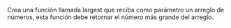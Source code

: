 Crea una función llamada largest que reciba como parámetro un arreglo de números, esta función debe retornar el número más grande del arreglo.
